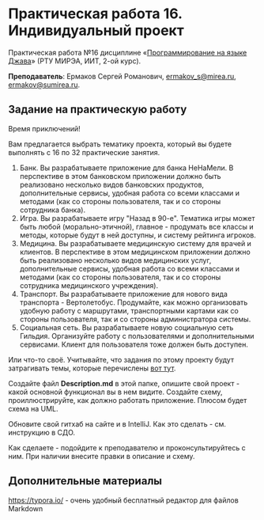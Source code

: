 # Практическая работа 16. Индивидуальный проект
Практическая работа №16 дисциплине «[Программирование на языке Джава](https://online-edu.mirea.ru/course/view.php?id=4053)» (РТУ МИРЭА, ИИТ, 2-ой курс).

**Преподаватель**: Ермаков Сергей Романович, ermakov_s@mirea.ru, ermakov@sumirea.ru.

## Задание на практическую работу

Время приключений!

Вам предлагается выбрать тематику проекта, который вы будете выполнять с 16 по 32 практические занятия. 

1. Банк. Вы разрабатываете приложение для банка НеНаМели. В перспективе в этом банковском приложении должно быть реализовано несколько видов банковских продуктов, дополнительные сервисы, удобная работа со всеми классами и методами (как со стороны пользователя, так и со стороны сотрудника банка).
2. Игра. Вы разрабатываете игру "Назад в 90-е". Тематика игры может быть любой (морально-этичной), главное - продумать все классы и методы, которые будут в ней доступны, и систему рейтинга игроков.
3. Медицина. Вы разрабатываете медицинскую систему для врачей и клиентов. В перспективе в этом медицинском приложении должно быть реализовано несколько видов медицинских услуг, дополнительные сервисы, удобная работа со всеми классами и методами (как со стороны пользователя, так и со стороны сотрудника медицинского учреждения).
4. Транспорт. Вы разрабатываете приложение для нового вида транспорта - Вертолетобус. Продумайте, как можно организовать удобную работу с маршрутами, транспортными картами как со стороны пользователя, так и со стороны администратора системы.
5. Социальная сеть. Вы разрабатываете новую социальную сеть Гильдия. Организуйте работу с пользователями и дополнительными сервисами. Клиент для пользователя тоже должен быть доступен.

Или что-то своё. Учитывайте, что задания по этому проекту будут затрагивать темы, которые перечислены [вот тут](https://github.com/sermakov/JavaFirstMirea/blob/master/Schedule.md).

Создайте файл **Description.md** в этой папке, опишите свой проект - какой основной функционал вы в нем видите. Создайте схему, проиллюстрируйте, как должно работать приложение. Плюсом будет схема на UML.

Обновите свой гитхаб на сайте и в IntelliJ. Как это сделать - см. инструкцию в СДО.

Как сделаете - подойдите к преподавателю и проконсультируйтесь с ним. При наличии внесите правки в описание и схему.

## Дополнительные материалы

https://typora.io/ - очень удобный бесплатный редактор для файлов Markdown

